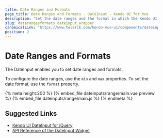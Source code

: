 ```yaml
---
title: Date Ranges and Formats
page_title: Date Ranges and Formats - DateInput - Kendo UI for Vue
description: "Set the date ranges and the format in which the Kendo UI DateInput wrapper for Vue renders them."
slug: daterangesformats_dateinput_wrapper
canonicalLink: "https://www.telerik.com/kendo-vue-ui/components/dateinputs/dateinput/formats/"
position: 2
---
```


<div><WrapperBanner link="/kendo-vue-ui/components/dateinputs/dateinput/formats"></WrapperBanner></div>

# Date Ranges and Formats

The DateInput enables you to set date ranges and formats.

To configure the date ranges, use the `min` and `max` properties. To set the date format, use the `format` property.

{% meta height:200 %}
{% embed_file dateinputs/range/main.vue preview %}
{% embed_file dateinputs/range/main.js %}
{% endmeta %}

## Suggested Links

* [Kendo UI DateInput for jQuery](https://docs.telerik.com/kendo-ui/controls/editors/dateinput/overview)
* [API Reference of the DateInput Widget](https://docs.telerik.com/kendo-ui/api/javascript/ui/dateinput)
